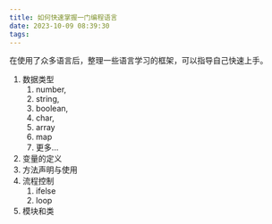 ```yaml
---
title: 如何快速掌握一门编程语言
date: 2023-10-09 08:39:30
tags:
---
```


在使用了众多语言后，整理一些语言学习的框架，可以指导自己快速上手。

1. 数据类型
   1. number,
   2. string, 
   3. boolean, 
   4. char,
   5. array
   6. map
   7. 更多...
2. 变量的定义
3. 方法声明与使用
4. 流程控制
   1. ifelse
   2. loop
5. 模块和类

